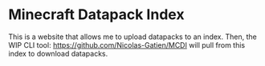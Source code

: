 # Minecraft Datapack Index
This is a website that allows me to upload datapacks to an index.
Then, the WIP CLI tool: https://github.com/Nicolas-Gatien/MCDI will pull from this index to download datapacks.
